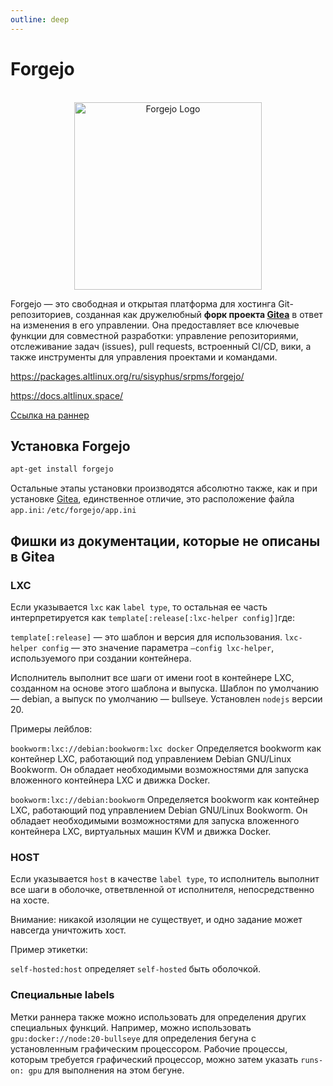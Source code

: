 ```yaml
---
outline: deep
---
```


# Forgejo

<br>

<div align="center">
    <img src="https://static.wikia.nocookie.net/logopedia/images/2/28/Forgejo.svg" width="300" alt="Forgejo Logo">
</div>

Forgejo — это свободная и открытая платформа для хостинга Git-репозиториев, созданная как дружелюбный **форк проекта [Gitea](gitea)** в ответ на изменения в его управлении. Она предоставляет все ключевые функции для совместной разработки: управление репозиториями, отслеживание задач (issues), pull requests, встроенный CI/CD, вики, а также инструменты для управления проектами и командами.

https://packages.altlinux.org/ru/sisyphus/srpms/forgejo/

https://docs.altlinux.space/


[Ссылка на раннер](https://code.forgejo.org/forgejo/runner/releases/)

## Установка Forgejo

```bash
apt-get install forgejo
```

Остальные этапы установки производятся абсолютно также, как и при установке [Gitea](gitea), единственное отличие, это расположение файла `app.ini`: `/etc/forgejo/app.ini`

## Фишки из документации, которые не описаны в Gitea

### LXC

Если указывается `lxc` как `label type`, то остальная ее часть интерпретируется как `template[:release[:lxc-helper config]]`где:

`template[:release]` — это шаблон и версия для использования.
`lxc-helper config` — это значение параметра `—config lxc-helper`, используемого при создании контейнера.

Исполнитель выполнит все шаги от имени root в контейнере LXC, созданном на основе этого шаблона и выпуска. Шаблон по умолчанию — debian, а выпуск по умолчанию — bullseye. Установлен `nodejs` версии 20.

Примеры лейблов:

`bookworm:lxc://debian:bookworm:lxc docker`
Определяется bookworm как контейнер LXC, работающий под управлением Debian GNU/Linux Bookworm. Он обладает необходимыми возможностями для запуска вложенного контейнера LXC и движка Docker.

`bookworm:lxc://debian:bookworm`
Определяется bookworm как контейнер LXC, работающий под управлением Debian GNU/Linux Bookworm. Он обладает необходимыми возможностями для запуска вложенного контейнера LXC, виртуальных машин KVM и движка Docker.

### HOST

Если указывается `host` в качестве `label type`, то исполнитель выполнит все шаги в оболочке, ответвленной от исполнителя, непосредственно на хосте.

Внимание: никакой изоляции не существует, и одно задание может навсегда уничтожить хост.

Пример этикетки:

`self-hosted:host` определяет `self-hosted` быть оболочкой.


### Специальные labels

Метки раннера также можно использовать для определения других специальных функций. Например, можно использовать `gpu:docker://node:20-bullseye` для определения бегуна с установленным графическим процессором. Рабочие процессы, которым требуется графический процессор, можно затем указать `runs-on: gpu` для выполнения на этом бегуне.